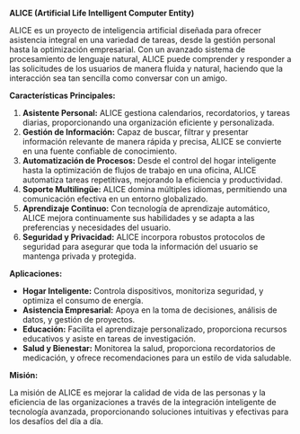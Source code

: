 **ALICE (Artificial Life Intelligent Computer Entity)**

ALICE es un proyecto de inteligencia artificial diseñada para ofrecer asistencia integral en una variedad de tareas, desde la gestión personal hasta la optimización empresarial. Con un avanzado sistema de procesamiento de lenguaje natural, ALICE puede comprender y responder a las solicitudes de los usuarios de manera fluida y natural, haciendo que la interacción sea tan sencilla como conversar con un amigo.

**Características Principales:**

1. **Asistente Personal:** ALICE gestiona calendarios, recordatorios, y tareas diarias, proporcionando una organización eficiente y personalizada.
2. **Gestión de Información:** Capaz de buscar, filtrar y presentar información relevante de manera rápida y precisa, ALICE se convierte en una fuente confiable de conocimiento.
3. **Automatización de Procesos:** Desde el control del hogar inteligente hasta la optimización de flujos de trabajo en una oficina, ALICE automatiza tareas repetitivas, mejorando la eficiencia y productividad.
4. **Soporte Multilingüe:** ALICE domina múltiples idiomas, permitiendo una comunicación efectiva en un entorno globalizado.
5. **Aprendizaje Continuo:** Con tecnología de aprendizaje automático, ALICE mejora continuamente sus habilidades y se adapta a las preferencias y necesidades del usuario.
6. **Seguridad y Privacidad:** ALICE incorpora robustos protocolos de seguridad para asegurar que toda la información del usuario se mantenga privada y protegida.

**Aplicaciones:**

- **Hogar Inteligente:** Controla dispositivos, monitoriza seguridad, y optimiza el consumo de energía.
- **Asistencia Empresarial:** Apoya en la toma de decisiones, análisis de datos, y gestión de proyectos.
- **Educación:** Facilita el aprendizaje personalizado, proporciona recursos educativos y asiste en tareas de investigación.
- **Salud y Bienestar:** Monitorea la salud, proporciona recordatorios de medicación, y ofrece recomendaciones para un estilo de vida saludable.

**Misión:**

La misión de ALICE es mejorar la calidad de vida de las personas y la eficiencia de las organizaciones a través de la integración inteligente de tecnología avanzada, proporcionando soluciones intuitivas y efectivas para los desafíos del día a día.
